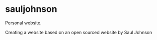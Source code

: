 # sauljohnson
Personal website.

Creating a website based on an open sourced website by Saul Johnson
